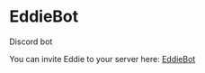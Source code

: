 # EddieBot
Discord bot

You can invite Eddie to your server here:
    [EddieBot](https://discordapp.com/oauth2/authorize?client_id=498609510751928330&scope=bot&permissions=0.)
